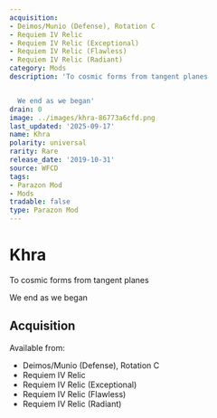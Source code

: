 ```yaml
---
acquisition:
- Deimos/Munio (Defense), Rotation C
- Requiem IV Relic
- Requiem IV Relic (Exceptional)
- Requiem IV Relic (Flawless)
- Requiem IV Relic (Radiant)
category: Mods
description: 'To cosmic forms from tangent planes


  We end as we began'
drain: 0
image: ../images/khra-86773a6cfd.png
last_updated: '2025-09-17'
name: Khra
polarity: universal
rarity: Rare
release_date: '2019-10-31'
source: WFCD
tags:
- Parazon Mod
- Mods
tradable: false
type: Parazon Mod
---
```


# Khra

To cosmic forms from tangent planes

We end as we began

## Acquisition

Available from:
- Deimos/Munio (Defense), Rotation C
- Requiem IV Relic
- Requiem IV Relic (Exceptional)
- Requiem IV Relic (Flawless)
- Requiem IV Relic (Radiant)


